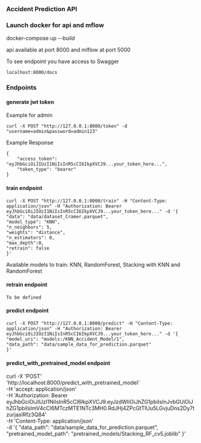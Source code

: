 ### Accident Prediction API

### Launch docker for api and mflow 

docker-compose up --build 

api available at port 8000 and mlflow at port 5000 

To see endpoint you have access to Swagger 

    localhost:8000/docs 


### Endpoints

#### generate jwt token 

Example for admin

    curl -X POST "http://127.0.0.1:8000/token" -d "username=admin&password=admin123"

Example Response

    {
        "access_token": "eyJhbGciOiJIUzI1NiIsInR5cCI6IkpXVCJ9...your_token_here...",
        "token_type": "bearer"
    }

#### train endpoint 

    curl -X POST "http://127.0.0.1:8000/train" -H "Content-Type: application/json" -H "Authorization: Bearer eyJhbGciOiJIUzI1NiIsInR5cCI6IkpXVCJ9...your_token_here..." -d '{
    "data": "data/dataset_Cramer.parquet",
    "model_type": "KNN",
    "n_neighbors": 5,
    "weights": "distance",
    "n_estimators": 0,
    "max_depth":0,
    "retrain": false
    }'

Available models to train: KNN, RandomForest, Stacking with KNN and RandomForest

#### retrain endpoint 

    To be defined 

#### predict endpoint 

    curl -X POST "http://127.0.0.1:8000/predict" -H "Content-Type: application/json" -H "Authorization: Bearer  eyJhbGciOiJIUzI1NiIsInR5cCI6IkpXVCJ9...your_token_here..." -d '{
    "model_uri": "models:/KNN_Accident_Model/1",
    "data_path": "data/sample_data_for_prediction.parquet"
    }'

#### predict_with_pretrained_model endpoint

curl -X 'POST' \
  'http://localhost:8000/predict_with_pretrained_model' \
  -H 'accept: application/json' \
  -H 'Authorization: Bearer eyJhbGciOiJIUzI1NiIsInR5cCI6IkpXVCJ9.eyJzdWIiOiJhZG1pbiIsInJvbGUiOiJhZG1pbiIsImV4cCI6MTczMTE1NTc3MH0.RdJHj4ZPcGtTIUu5LGvjuDns2Dy7tzurjasIRfz3Q84' \
  -H 'Content-Type: application/json' \
  -d '{
  "data_path": "data/sample_data_for_prediction.parquet",
  "pretrained_model_path": "pretrained_models/Stacking_RF_cv5.joblib"
}'
